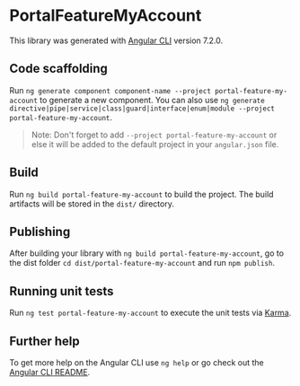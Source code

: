 # PortalFeatureMyAccount

This library was generated with [Angular CLI](https://github.com/angular/angular-cli) version 7.2.0.

## Code scaffolding

Run `ng generate component component-name --project portal-feature-my-account` to generate a new component. You can also use `ng generate directive|pipe|service|class|guard|interface|enum|module --project portal-feature-my-account`.

> Note: Don't forget to add `--project portal-feature-my-account` or else it will be added to the default project in your `angular.json` file.

## Build

Run `ng build portal-feature-my-account` to build the project. The build artifacts will be stored in the `dist/` directory.

## Publishing

After building your library with `ng build portal-feature-my-account`, go to the dist folder `cd dist/portal-feature-my-account` and run `npm publish`.

## Running unit tests

Run `ng test portal-feature-my-account` to execute the unit tests via [Karma](https://karma-runner.github.io).

## Further help

To get more help on the Angular CLI use `ng help` or go check out the [Angular CLI README](https://github.com/angular/angular-cli/blob/master/README.md).
